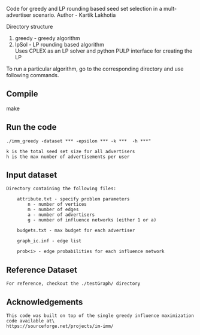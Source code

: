 Code for greedy and LP rounding based seed set selection in a mult-advertiser scenario.
Author - Kartik Lakhotia


Directory structure

1. greedy  - greedy algorithm
2. lpSol - LP rounding based algorithm\
            Uses CPLEX as an LP solver and python PULP interface for creating the LP 

To run a particular algorithm, go to the corresponding directory and use following commands.

## Compile
   make

## Run the code
    ./imm_greedy -dataset *** -epsilon *** -k ***  -h ***"
    
    k is the total seed set size for all advertisers
    h is the max number of advertisements per user

## Input dataset
    Directory containing the following files:
        
        attribute.txt - specify problem parameters
            n - number of vertices
            m - number of edges
            a - number of advertisers
            g - number of influence networks (either 1 or a)

        budgets.txt - max budget for each advertiser

        graph_ic.inf - edge list

        prob<i> - edge probabilities for each influence network

## Reference Dataset
    For reference, checkout the ./testGraph/ directory 

## Acknowledgements
    This code was built on top of the single greedy influence maximization code available at\
    https://sourceforge.net/projects/im-imm/

    
